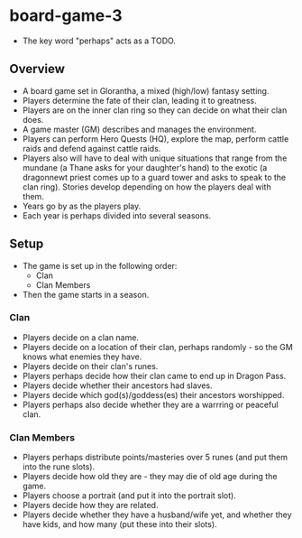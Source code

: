 # board-game-3

* The key word "perhaps" acts as a TODO.

## Overview

* A board game set in Glorantha, a mixed (high/low) fantasy setting.
* Players determine the fate of their clan, leading it to greatness.
* Players are on the inner clan ring so they can decide on what their clan does.
* A game master (GM) describes and manages the environment.
* Players can perform Hero Quests (HQ), explore the map, perform cattle raids and defend against cattle raids.
* Players also will have to deal with unique situations that range from the mundane (a Thane asks for your daughter's hand) to the exotic (a dragonnewt priest comes up to a guard tower and asks to speak to the clan ring). Stories develop depending on how the players deal with them.
* Years go by as the players play.
* Each year is perhaps divided into several seasons.

## Setup

* The game is set up in the following order:
  * Clan
  * Clan Members
* Then the game starts in a season.

### Clan

* Players decide on a clan name.
* Players decide on a location of their clan, perhaps randomly - so the GM knows what enemies they have.
* Players decide on their clan's runes.
* Players perhaps decide how their clan came to end up in Dragon Pass.
* Players decide whether their ancestors had slaves.
* Players decide which god(s)/goddess(es) their ancestors worshipped.
* Players perhaps also decide whether they are a warrring or peaceful clan.

### Clan Members

* Players perhaps distribute points/masteries over 5 runes (and put them into the rune slots).
* Players decide how old they are - they may die of old age during the game.
* Players choose a portrait (and put it into the portrait slot).
* Players decide how they are related.
* Players decide whether they have a husband/wife yet, and whether they have kids, and how many (put these into their slots).